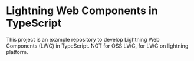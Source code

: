 # Lightning Web Components in TypeScript

This project is an example repository to develop Lightning Web Components (LWC) in TypeScript.
NOT for OSS LWC, for LWC on lightning platform.


